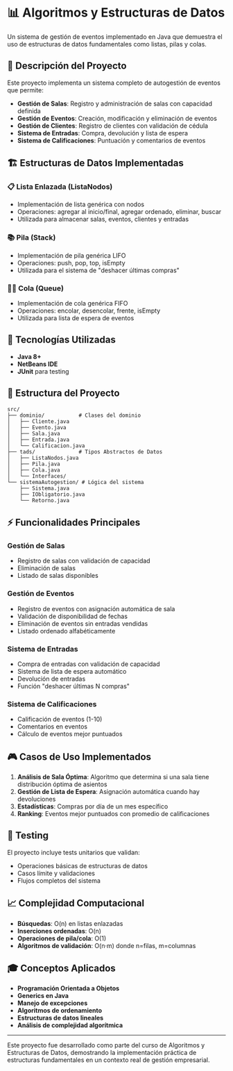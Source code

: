 # 📊 Algoritmos y Estructuras de Datos

Un sistema de gestión de eventos implementado en Java que demuestra el uso de estructuras de datos fundamentales como listas, pilas y colas.

## 🎯 Descripción del Proyecto

Este proyecto implementa un sistema completo de autogestión de eventos que permite:

- **Gestión de Salas**: Registro y administración de salas con capacidad definida
- **Gestión de Eventos**: Creación, modificación y eliminación de eventos
- **Gestión de Clientes**: Registro de clientes con validación de cédula
- **Sistema de Entradas**: Compra, devolución y lista de espera
- **Sistema de Calificaciones**: Puntuación y comentarios de eventos

## 🏗️ Estructuras de Datos Implementadas

### 📋 Lista Enlazada (ListaNodos)
- Implementación de lista genérica con nodos
- Operaciones: agregar al inicio/final, agregar ordenado, eliminar, buscar
- Utilizada para almacenar salas, eventos, clientes y entradas

### 📚 Pila (Stack)
- Implementación de pila genérica LIFO
- Operaciones: push, pop, top, isEmpty
- Utilizada para el sistema de "deshacer últimas compras"

### 🚶‍♂️ Cola (Queue)
- Implementación de cola genérica FIFO
- Operaciones: encolar, desencolar, frente, isEmpty
- Utilizada para lista de espera de eventos

## 🔧 Tecnologías Utilizadas

- **Java 8+**
- **NetBeans IDE**
- **JUnit** para testing

## 📁 Estructura del Proyecto

```
src/
├── dominio/           # Clases del dominio
│   ├── Cliente.java
│   ├── Evento.java
│   ├── Sala.java
│   ├── Entrada.java
│   └── Calificacion.java
├── tads/              # Tipos Abstractos de Datos
│   ├── ListaNodos.java
│   ├── Pila.java
│   ├── Cola.java
│   └── Interfaces/
└── sistemaAutogestion/ # Lógica del sistema
    ├── Sistema.java
    ├── IObligatorio.java
    └── Retorno.java
```

## ⚡ Funcionalidades Principales

### Gestión de Salas
- Registro de salas con validación de capacidad
- Eliminación de salas
- Listado de salas disponibles

### Gestión de Eventos  
- Registro de eventos con asignación automática de sala
- Validación de disponibilidad de fechas
- Eliminación de eventos sin entradas vendidas
- Listado ordenado alfabéticamente

### Sistema de Entradas
- Compra de entradas con validación de capacidad
- Sistema de lista de espera automático
- Devolución de entradas
- Función "deshacer últimas N compras"

### Sistema de Calificaciones
- Calificación de eventos (1-10)
- Comentarios en eventos
- Cálculo de eventos mejor puntuados

## 🎮 Casos de Uso Implementados

1. **Análisis de Sala Óptima**: Algoritmo que determina si una sala tiene distribución óptima de asientos
2. **Gestión de Lista de Espera**: Asignación automática cuando hay devoluciones
3. **Estadísticas**: Compras por día de un mes específico
4. **Ranking**: Eventos mejor puntuados con promedio de calificaciones

## 🧪 Testing

El proyecto incluye tests unitarios que validan:
- Operaciones básicas de estructuras de datos
- Casos límite y validaciones
- Flujos completos del sistema

## 📈 Complejidad Computacional

- **Búsquedas**: O(n) en listas enlazadas
- **Inserciones ordenadas**: O(n)
- **Operaciones de pila/cola**: O(1)
- **Algoritmos de validación**: O(n·m) donde n=filas, m=columnas

## 🎓 Conceptos Aplicados

- **Programación Orientada a Objetos**
- **Generics en Java**
- **Manejo de excepciones**
- **Algoritmos de ordenamiento**
- **Estructuras de datos lineales**
- **Análisis de complejidad algorítmica**

---

Este proyecto fue desarrollado como parte del curso de Algoritmos y Estructuras de Datos, demostrando la implementación práctica de estructuras fundamentales en un contexto real de gestión empresarial.